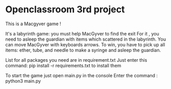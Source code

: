 # Openclassroom 3rd project


This is a Macgyver game !

It's a labyrinth game: you must help MacGyver to find the exit
For it , you need to asleep the guardian with items which scattered in the labyrinth.
You can move MacGyver with keyboards arrows.
To win, you have to pick up all items: ether, tube, and needle to make a syringe and asleep the guardian.

List for all packages you need are in requirement.txt
Just enter this command: pip install -r requirements.txt to install them

To start the game just open main.py in the console
Enter the command : python3 main.py
